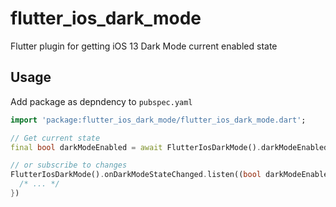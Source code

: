 # flutter_ios_dark_mode

Flutter plugin for getting iOS 13 Dark Mode current enabled state

## Usage

Add package as depndency to `pubspec.yaml`

```dart
import 'package:flutter_ios_dark_mode/flutter_ios_dark_mode.dart';

// Get current state
final bool darkModeEnabled = await FlutterIosDarkMode().darkModeEnabled;

// or subscribe to changes
FlutterIosDarkMode().onDarkModeStateChanged.listen((bool darkModeEnabled) {
  /* ... */
})
```
